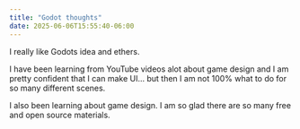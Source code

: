 ```yaml
---
title: "Godot thoughts"
date: 2025-06-06T15:55:40-06:00
---
```

I really like Godots idea and ethers. 

I have been learning from YouTube videos alot about game design and I am pretty confident that I can make UI... but then I am not 100% what to do for so many different scenes. 

I also been learning about game design. I am so glad there are so many free and open source materials.

